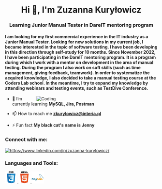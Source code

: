 <h1 align="center">Hi 👋, I'm Zuzanna Kuryłowicz</h1>
<h3 align="center">Learning Junior Manual Tester in DareIT mentoring program </h3>
<h4> I am looking for my first commercial experience in the IT industry as a Junior Manual Tester. Looking for new solutions in my current job, I became interested in the topic of software testing. I have been developing in this direction through self-study for 10 months. Since November 2022, I have been participating in the DareIT mentoring program. It is a program during which I work with a mentor on development in the area of manual testing. During the program I also work on soft skills (such as time management, giving feedback, teamwork). In order to systematize the acquired knowledge, I also decided to take a manual testing course at the Coders Lab school. In the meantime, I try to expand my knowledge by attending webinars and testing events, such as TestDive Conference.</h4>
<img align="right" alt="Coding" width="400" src="https://camo.githubusercontent.com/cb78373d627fd536270833f96cbb7c2d11828171091c9d363e1d13917d87a0fd/68747470733a2f2f6d69726f2e6d656469756d2e636f6d2f6d61782f3936302f312a5a374f6170524d6833472d4b437961454b56464c69772e676966">

- 🌱 I’m currently learning **MySQL, Jira, Postman**

- 📫 How to reach me **zkurylowicz@interia.pl**

- ⚡ Fun fact **My black cat's name is Jenny**

<h3 align="left">Connect with me:</h3>
<p align="left">
<a href="https://linkedin.com/in/https://www.linkedin.com/in/zuzanna-kurylowicz/" target="blank"><img align="center" src="https://raw.githubusercontent.com/rahuldkjain/github-profile-readme-generator/master/src/images/icons/Social/linked-in-alt.svg" alt="https://www.linkedin.com/in/zuzanna-kurylowicz/" height="30" width="40" /></a>
</p>

<h3 align="left">Languages and Tools:</h3>
<p align="left"> <a href="https://www.w3schools.com/css/" target="_blank" rel="noreferrer"> <img src="https://raw.githubusercontent.com/devicons/devicon/master/icons/css3/css3-original-wordmark.svg" alt="css3" width="40" height="40"/> </a> <a href="https://www.w3.org/html/" target="_blank" rel="noreferrer"> <img src="https://raw.githubusercontent.com/devicons/devicon/master/icons/html5/html5-original-wordmark.svg" alt="html5" width="40" height="40"/> </a> <a href="https://www.mysql.com/" target="_blank" rel="noreferrer"> <img src="https://raw.githubusercontent.com/devicons/devicon/master/icons/mysql/mysql-original-wordmark.svg" alt="mysql" width="40" height="40"/> </a> </p>



